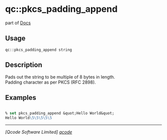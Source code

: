 qc::pkcs_padding_append
=======================

part of [Docs](.)

Usage
-----
`qc::pkcs_padding_append string`

Description
-----------
Pads out the string to be multiple of 8 bytes in length.<br/>Padding character as per PKCS (RFC 2898).

Examples
--------
```tcl

% set pkcs_padding_append &quot;Hello World&quot;
Hello World\5\5\5\5\5

```

----------------------------------
*[Qcode Software Limited] [qcode]*

[qcode]: http://www.qcode.co.uk "Qcode Software"